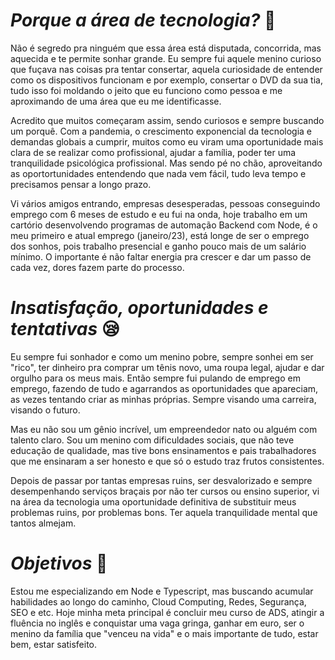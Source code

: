 # _Porque a área de tecnologia?_ 🤔

Não é segredo pra ninguém que essa área está disputada, concorrida, mas aquecida e te permite sonhar grande. Eu sempre fui aquele menino curioso que fuçava nas coisas pra tentar consertar, aquela curiosidade de entender como os dispositivos funcionam e por exemplo, consertar o DVD da sua tia, tudo isso foi moldando o jeito que eu funciono como pessoa e me aproximando de uma área que eu me identificasse.

Acredito que muitos começaram assim, sendo curiosos e sempre buscando um porquê. Com a pandemia, o crescimento exponencial da tecnologia e demandas globais a cumprir, muitos como eu viram uma oportunidade mais clara de se realizar como profissional, ajudar a família, poder ter uma tranquilidade psicológica profissional. Mas sendo pé no chão, aproveitando as oportortunidades entendendo que nada vem fácil, tudo leva tempo e precisamos pensar a longo prazo.

Vi vários amigos entrando, empresas desesperadas, pessoas conseguindo emprego com 6 meses de estudo e eu fui na onda, hoje trabalho em um cartório desenvolvendo programas de automação Backend com Node, é o meu primeiro e atual emprego (janeiro/23), está longe de ser o emprego dos sonhos, pois trabalho presencial e ganho pouco mais de um salário mínimo. O importante é não faltar energia pra crescer e dar um passo de cada vez, dores fazem parte do processo.

# _Insatisfação, oportunidades e tentativas_ 😪

Eu sempre fui sonhador e como um menino pobre, sempre sonhei em ser "rico", ter dinheiro pra comprar um tênis novo, uma roupa legal, ajudar e dar orgulho para os meus mais. Então sempre fui pulando de emprego em emprego, fazendo de tudo e agarrandos as oportunidades que apareciam, as vezes tentando criar as minhas próprias. Sempre visando uma carreira, visando o futuro.

Mas eu não sou um gênio incrível, um empreendedor nato ou alguém com talento claro. Sou um menino com dificuldades sociais, que não teve educação de qualidade, mas tive bons ensinamentos e pais trabalhadores que me ensinaram a ser honesto e que só o estudo traz frutos consistentes.

Depois de passar por tantas empresas ruins, ser desvalorizado e sempre desempenhando serviços braçais por não ter cursos ou ensino superior, vi na área da tecnologia uma oportunidade definitiva de substituir meus problemas ruins, por problemas bons. Ter aquela tranquilidade mental que tantos almejam.

# _Objetivos_ 🎯

Estou me especializando em Node e Typescript, mas buscando acumular habilidades ao longo do caminho, Cloud Computing, Redes, Segurança, SEO e etc. Hoje minha meta principal é concluir meu curso de ADS, atingir a fluência no inglês e conquistar uma vaga gringa, ganhar em euro, ser o menino da família que "venceu na vida" e o mais importante de tudo, estar bem, estar satisfeito.
